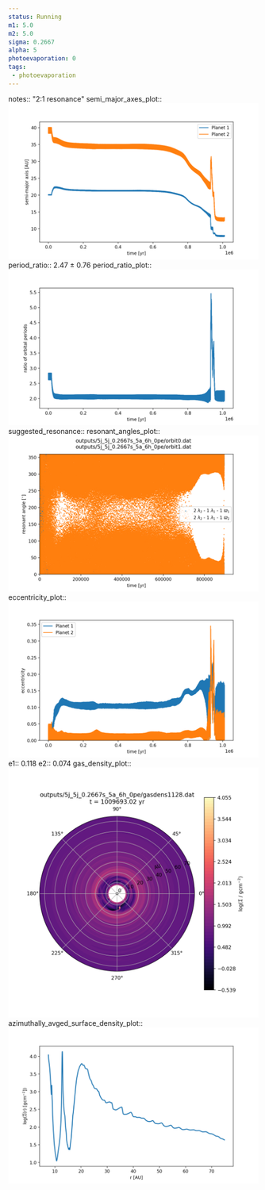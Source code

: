 ```yaml
---
status: Running
m1: 5.0
m2: 5.0
sigma: 0.2667
alpha: 5
photoevaporation: 0
tags:
 - photoevaporation
---
```


notes:: "2:1 resonance"
semi_major_axes_plot:: ![semi_major_axes_5j_5j_0.2667s_5a_6h_0pe.png](plots/semi_major_axes/semi_major_axes_5j_5j_0.2667s_5a_6h_0pe.png)
period_ratio:: 2.47 ± 0.76
period_ratio_plot:: ![period_ratio_5j_5j_0.2667s_5a_6h_0pe.png](plots/period_ratio/period_ratio_5j_5j_0.2667s_5a_6h_0pe.png)
suggested_resonance:: 
resonant_angles_plot:: ![resonant_angles_5j_5j_0.2667s_5a_6h_0pe.png](plots/resonant_angles/resonant_angles_5j_5j_0.2667s_5a_6h_0pe.png)
eccentricity_plot:: ![eccentricity_5j_5j_0.2667s_5a_6h_0pe.png](plots/eccentricity/eccentricity_5j_5j_0.2667s_5a_6h_0pe.png)
e1:: 0.118
e2:: 0.074
gas_density_plot:: ![gas_density_5j_5j_0.2667s_5a_6h_0pe.png](plots/gas_density/gas_density_5j_5j_0.2667s_5a_6h_0pe.png)
azimuthally_avged_surface_density_plot:: ![azimuthally_avged_surface_density_5j_5j_0.2667s_5a_6h_0pe.png](plots/azimuthally_avged_surface_density/azimuthally_avged_surface_density_5j_5j_0.2667s_5a_6h_0pe.png)

